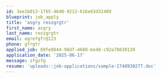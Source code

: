 ```yaml
---
id: 3ee1b013-1f65-4640-9212-616e83d32489
blueprint: job_apply
title: 'asgry reszgrgtr'
first_name: asgry
last_name: reszgrgtr
email: egrefgfr@123
phone: gfrgtr
applied_job: 89fe0844-98df-4688-be48-c92a70830139
application_date: '2025-06-17'
message: zfgzfg
resume: 'uploads::job-applications/sample-1748930277.doc'
---
```

